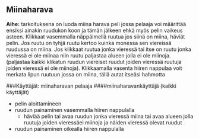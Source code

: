 ## Miinaharava
**Aihe:** tarkoituksena on luoda miina harava peli jossa pelaaja voi määrittää ensiksi ainakin ruudukon koon ja tämän jälkeen ehkä myös pelin vaikeus asteen. Klikkaat vasemmalla näppäimellä ruutua jos siinä on miina, häviät pelin. Jos ruutu on tyhjä ruutu kertoo kuinka monessa sen viereissä ruudussa on miina. Jos klikkaat ruutua jonka vieressä tai itse on ruutu jonka vieressä ei ole miinaa niin ruutu paljastaa alueen jolla ei ole miinoja. (paljastaa kaikki klikatun ruudun viereiset ruudut joiden vieressä ruutuja joiden vieressä ei ole miinoja).
Klikkaamalla vasenta hiiren nappulaa voit merkata lipun ruutuun jossa on miina, tällä autat itseäsi hahmotta

###Käyttäjät: miinaharavan pelaaja
####miinaharavankäyttäjä (kaikki käyttäjät)

* pelin aloittamineen
* ruudun painaminen vasemmalla hiiren nappulalla
   * häviää pelin tai avaa ruudun jonka vieressä miina tai avaa alueen jolla ruutuja joiden vieressäei miinoja ja näiden vieressä olevat ruudut
* ruudun painaminen oikealla hiiren nappulalla
